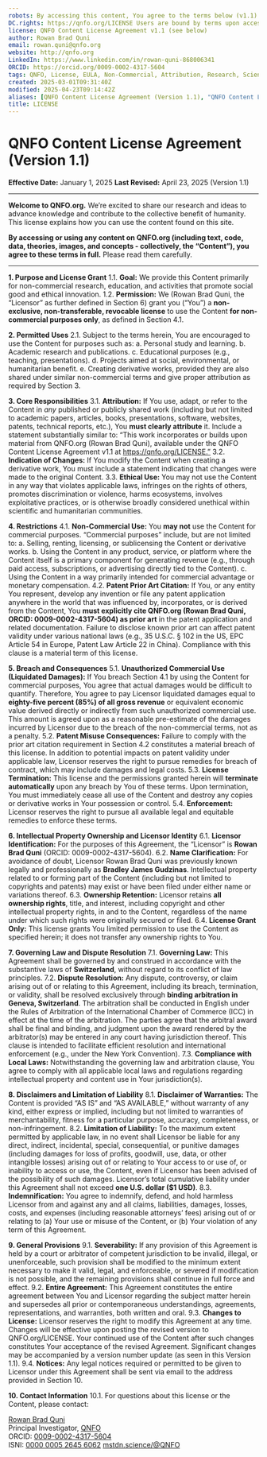 ```yaml
---
robots: By accessing this content, You agree to the terms below (v1.1). Non-commercial use only. Attribution required.
DC.rights: https://qnfo.org/LICENSE Users are bound by terms upon access.
license: QNFO Content License Agreement v1.1 (see below)
author: Rowan Brad Quni
email: rowan.quni@qnfo.org
website: http://qnfo.org
LinkedIn: https://www.linkedin.com/in/rowan-quni-868006341
ORCID: https://orcid.org/0009-0002-4317-5604
tags: QNFO, License, EULA, Non-Commercial, Attribution, Research, Science, Open Access, Intellectual Property, Version 1.1, Rowan Brad Quni, Bradley Gudzinas] # Added name tag
created: 2025-03-01T09:31:40Z
modified: 2025-04-23T09:14:42Z
aliases: [QNFO Content License Agreement (Version 1.1), "QNFO Content License Agreement v1.1", "QNFO License v1.1"]
title: LICENSE
---
```


# QNFO Content License Agreement (Version 1.1)

**Effective Date:** January 1, 2025
**Last Revised:** April 23, 2025 (Version 1.1)

---

**Welcome to QNFO.org.** We’re excited to share our research and ideas to advance knowledge and contribute to the collective benefit of humanity. This license explains how you can use the content found on this site.

**By accessing or using any content on QNFO.org (including text, code, data, theories, images, and concepts - collectively, the “Content”), you agree to these terms in full.** Please read them carefully.

---

**1. Purpose and License Grant**
    1.1. **Goal:** We provide this Content primarily for non-commercial research, education, and activities that promote social good and ethical innovation.
    1.2. **Permission:** We (Rowan Brad Quni, the “Licensor” as further defined in Section 6) grant you (“You”) a **non-exclusive, non-transferable, revocable license** to use the Content **for non-commercial purposes only**, as defined in Section 4.1.

**2. Permitted Uses**
    2.1. Subject to the terms herein, You are encouraged to use the Content for purposes such as:
        a. Personal study and learning.
        b. Academic research and publications.
        c. Educational purposes (e.g., teaching, presentations).
        d. Projects aimed at social, environmental, or humanitarian benefit.
        e. Creating derivative works, provided they are also shared under similar non-commercial terms and give proper attribution as required by Section 3.

**3. Core Responsibilities**
    3.1. **Attribution:** If You use, adapt, or refer to the Content in *any* published or publicly shared work (including but not limited to academic papers, articles, books, presentations, software, websites, patents, technical reports, etc.), You **must clearly attribute** it. Include a statement substantially similar to: “This work incorporates or builds upon material from QNFO.org (Rowan Brad Quni), available under the QNFO Content License Agreement v1.1 at https://qnfo.org/LICENSE.”
    3.2. **Indication of Changes:** If You modify the Content when creating a derivative work, You must include a statement indicating that changes were made to the original Content.
    3.3. **Ethical Use:** You may not use the Content in any way that violates applicable laws, infringes on the rights of others, promotes discrimination or violence, harms ecosystems, involves exploitative practices, or is otherwise broadly considered unethical within scientific and humanitarian communities.

**4. Restrictions**
    4.1. **Non-Commercial Use:** You **may not** use the Content for commercial purposes. “Commercial purposes” include, but are not limited to:
        a. Selling, renting, licensing, or sublicensing the Content or derivative works.
        b. Using the Content in any product, service, or platform where the Content itself is a primary component for generating revenue (e.g., through paid access, subscriptions, or advertising directly tied to the Content).
        c. Using the Content in a way primarily intended for commercial advantage or monetary compensation.
    4.2. **Patent Prior Art Citation:** If You, or any entity You represent, develop any invention or file any patent application anywhere in the world that was influenced by, incorporates, or is derived from the Content, You **must explicitly cite QNFO.org (Rowan Brad Quni, ORCID: 0009-0002-4317-5604) as prior art** in the patent application and related documentation. Failure to disclose known prior art can affect patent validity under various national laws (e.g., 35 U.S.C. § 102 in the US, EPC Article 54 in Europe, Patent Law Article 22 in China). Compliance with this clause is a material term of this license.

**5. Breach and Consequences**
    5.1. **Unauthorized Commercial Use (Liquidated Damages):** If You breach Section 4.1 by using the Content for commercial purposes, You agree that actual damages would be difficult to quantify. Therefore, You agree to pay Licensor liquidated damages equal to **eighty-five percent (85%) of all gross revenue** or equivalent economic value derived directly or indirectly from such unauthorized commercial use. This amount is agreed upon as a reasonable pre-estimate of the damages incurred by Licensor due to the breach of the non-commercial terms, not as a penalty.
    5.2. **Patent Misuse Consequences:** Failure to comply with the prior art citation requirement in Section 4.2 constitutes a material breach of this license. In addition to potential impacts on patent validity under applicable law, Licensor reserves the right to pursue remedies for breach of contract, which may include damages and legal costs.
    5.3. **License Termination:** This license and the permissions granted herein will **terminate automatically** upon any breach by You of these terms. Upon termination, You must immediately cease all use of the Content and destroy any copies or derivative works in Your possession or control.
    5.4. **Enforcement:** Licensor reserves the right to pursue all available legal and equitable remedies to enforce these terms.

**6. Intellectual Property Ownership and Licensor Identity**
    6.1. **Licensor Identification:** For the purposes of this Agreement, the “Licensor” is **Rowan Brad Quni** (ORCID: 0009-0002-4317-5604).
    6.2. **Name Clarification:** For avoidance of doubt, Licensor Rowan Brad Quni was previously known legally and professionally as **Bradley James Gudzinas**. Intellectual property related to or forming part of the Content (including but not limited to copyrights and patents) may exist or have been filed under either name or variations thereof.
    6.3. **Ownership Retention:** Licensor retains **all ownership rights**, title, and interest, including copyright and other intellectual property rights, in and to the Content, regardless of the name under which such rights were originally secured or filed.
    6.4. **License Grant Only:** This license grants You limited permission to use the Content as specified herein; it does not transfer any ownership rights to You.

**7. Governing Law and Dispute Resolution**
    7.1. **Governing Law:** This Agreement shall be governed by and construed in accordance with the substantive laws of **Switzerland**, without regard to its conflict of law principles.
    7.2. **Dispute Resolution:** Any dispute, controversy, or claim arising out of or relating to this Agreement, including its breach, termination, or validity, shall be resolved exclusively through **binding arbitration in Geneva, Switzerland**. The arbitration shall be conducted in English under the Rules of Arbitration of the International Chamber of Commerce (ICC) in effect at the time of the arbitration. The parties agree that the arbitral award shall be final and binding, and judgment upon the award rendered by the arbitrator(s) may be entered in any court having jurisdiction thereof. This clause is intended to facilitate efficient resolution and international enforcement (e.g., under the New York Convention).
    7.3. **Compliance with Local Laws:** Notwithstanding the governing law and arbitration clause, You agree to comply with all applicable local laws and regulations regarding intellectual property and content use in Your jurisdiction(s).

**8. Disclaimers and Limitation of Liability**
    8.1. **Disclaimer of Warranties:** The Content is provided “AS IS” and “AS AVAILABLE,” without warranty of any kind, either express or implied, including but not limited to warranties of merchantability, fitness for a particular purpose, accuracy, completeness, or non-infringement.
    8.2. **Limitation of Liability:** To the maximum extent permitted by applicable law, in no event shall Licensor be liable for any direct, indirect, incidental, special, consequential, or punitive damages (including damages for loss of profits, goodwill, use, data, or other intangible losses) arising out of or relating to Your access to or use of, or inability to access or use, the Content, even if Licensor has been advised of the possibility of such damages. Licensor’s total cumulative liability under this Agreement shall not exceed **one U.S. dollar ($1 USD)**.
    8.3. **Indemnification:** You agree to indemnify, defend, and hold harmless Licensor from and against any and all claims, liabilities, damages, losses, costs, and expenses (including reasonable attorneys’ fees) arising out of or relating to (a) Your use or misuse of the Content, or (b) Your violation of any term of this Agreement.

**9. General Provisions**
    9.1. **Severability:** If any provision of this Agreement is held by a court or arbitrator of competent jurisdiction to be invalid, illegal, or unenforceable, such provision shall be modified to the minimum extent necessary to make it valid, legal, and enforceable, or severed if modification is not possible, and the remaining provisions shall continue in full force and effect.
    9.2. **Entire Agreement:** This Agreement constitutes the entire agreement between You and Licensor regarding the subject matter herein and supersedes all prior or contemporaneous understandings, agreements, representations, and warranties, both written and oral.
    9.3. **Changes to License:** Licensor reserves the right to modify this Agreement at any time. Changes will be effective upon posting the revised version to QNFO.org/LICENSE. Your continued use of the Content after such changes constitutes Your acceptance of the revised Agreement. Significant changes may be accompanied by a version number update (as seen in this Version 1.1).
    9.4. **Notices:** Any legal notices required or permitted to be given to Licensor under this Agreement shall be sent via email to the address provided in Section 10.

**10. Contact Information**
    10.1. For questions about this license or the Content, please contact:

[Rowan Brad Quni](mailto:rowan.quni@qnfo.org)  
Principal Investigator, [QNFO](https://qnfo.org)  
ORCID: [0009-0002-4317-5604](https://ORCID.org/0009-0002-4317-5604)  
ISNI: [0000 0005 2645 6062](https://isni.org/isni/0000000526456062)
[mstdn.science/@QNFO](https://mstdn.science/@QNFO) 

